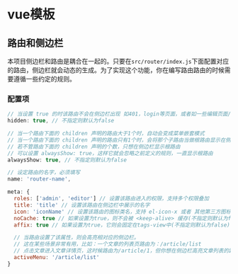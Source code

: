 # vue模板

## 路由和侧边栏
本项目侧边栏和路由是耦合在一起的。只要在`src/router/index.js`下面配置对应的路由，侧边栏就会动态的生成。为了实现这个功能，你在编写路由路由的时候需要遵循一些约定的规则。
### 配置项
``` JavaScript
// 当设置 true 的时该路由不会在侧边栏出现 如401，login等页面，或者如一些编辑页面/edit/1
hidden: true, // 不指定则默认为false

// 当一个路由下面的 children 声明的路由大于1个时，自动会变成菜单嵌套模式
// 当一个路由下面的 children 声明的路由只有1个时，会将那个子路由当做根路由显示在侧边栏
// 若不管路由下面的 children 声明的个数，只想在侧边栏显示根路由
// 可以设置 alwaysShow: true，这样它就会忽略之前定义的规则，一直显示根路由
alwaysShow: true, // 不指定则默认为false

// 设定路由的名字，必须填写
name: 'router-name',

meta: {
  roles: ['admin', 'editor'] // 设置该路由进入的权限，支持多个权限叠加
  title: 'title' // 设置该路由在侧边栏中展示的名字
  icon: 'iconName' // 设置该路由的图标类名，支持 el-icon-x 或者 其他第三方图标类名
  noCache: true // 如果设置为true，则不会被 <keep-alive> 缓存(不指定则默认为false)
  affix: true // 如果设置为true，它则会固定在tags-view中(不指定则默认为false)

  // 当路由设置了该属性，则会高亮相对应的侧边栏。
  // 这在某些场景非常有用，比如：一个文章的列表页路由为：/article/list
  // 点击文章进入文章详情页，这时候路由为/article/1，但你想在侧边栏高亮文章列表的路由，就可以进行如下设置
  activeMenu: '/article/list'
}
```